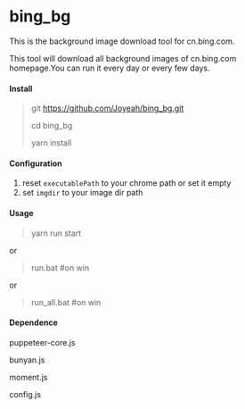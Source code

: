# bing_bg
This is the background image download tool for cn.bing.com.

This tool will download all background images of cn.bing.com homepage.You can run it every day  or every few days.

#### Install

> git https://github.com/Joyeah/bing_bg.git
>
> cd bing_bg
>
> yarn install 

#### Configuration

1. reset `executablePath` to your chrome path or set it empty
2. set `imgdir` to your image dir path 

#### Usage

> yarn run start

or 

> run.bat  #on win

or 

> run_all.bat  #on win

#### Dependence

puppeteer-core.js

bunyan.js

moment.js

config.js